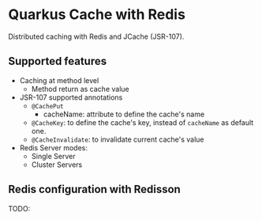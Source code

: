 # Quarkus Cache with Redis

Distributed caching with Redis and JCache (JSR-107).

## Supported features

- Caching at method level
  - Method return as cache value
- JSR-107 supported annotations
  - `@CachePut`
    - cacheName: attribute to define the cache's name
  - `@CacheKey`: to define the cache's key, instead of `cacheName` as default one.
  - `@CacheInvalidate`: to invalidate current cache's value
- Redis Server modes:
  - Single Server
  - Cluster Servers

## Redis configuration with Redisson

TODO:
